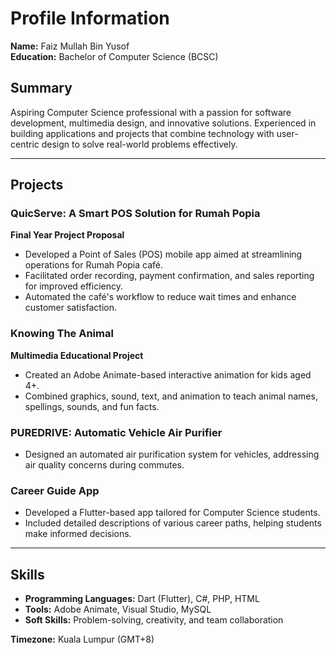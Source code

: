# Profile Information  

**Name:** Faiz Mullah Bin Yusof  
**Education:** Bachelor of Computer Science (BCSC)  

## Summary  
Aspiring Computer Science professional with a passion for software development, multimedia design, and innovative solutions. Experienced in building applications and projects that combine technology with user-centric design to solve real-world problems effectively.  

---

## Projects  

### QuicServe: A Smart POS Solution for Rumah Popia  
**Final Year Project Proposal**  
- Developed a Point of Sales (POS) mobile app aimed at streamlining operations for Rumah Popia café.  
- Facilitated order recording, payment confirmation, and sales reporting for improved efficiency.  
- Automated the café's workflow to reduce wait times and enhance customer satisfaction.  

### Knowing The Animal  
**Multimedia Educational Project**  
- Created an Adobe Animate-based interactive animation for kids aged 4+.  
- Combined graphics, sound, text, and animation to teach animal names, spellings, sounds, and fun facts.  

### PUREDRIVE: Automatic Vehicle Air Purifier  
- Designed an automated air purification system for vehicles, addressing air quality concerns during commutes.  

### Career Guide App  
- Developed a Flutter-based app tailored for Computer Science students.  
- Included detailed descriptions of various career paths, helping students make informed decisions.  

---

## Skills  
- **Programming Languages:** Dart (Flutter), C#, PHP, HTML  
- **Tools:** Adobe Animate, Visual Studio, MySQL  
- **Soft Skills:** Problem-solving, creativity, and team collaboration  

**Timezone:** Kuala Lumpur (GMT+8)  
